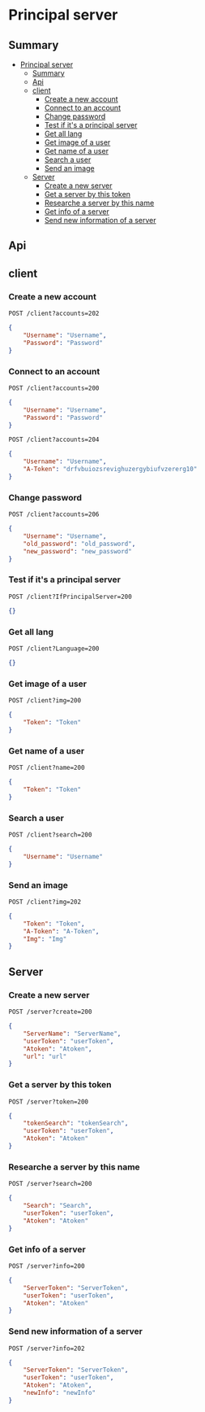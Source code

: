 # Principal server

## Summary

- [Principal server](#principal-server)
  - [Summary](#summary)
  - [Api](#api)
  - [client](#client)
    - [Create a new account](#create-a-new-account)
    - [Connect to an account](#connect-to-an-account)
    - [Change password](#change-password)
    - [Test if it's a principal server](#test-if-its-a-principal-server)
    - [Get all lang](#get-all-lang)
    - [Get image of a user](#get-image-of-a-user)
    - [Get name of a user](#get-name-of-a-user)
    - [Search a user](#search-a-user)
    - [Send an image](#send-an-image)
  - [Server](#server)
    - [Create a new server](#create-a-new-server)
    - [Get a server by this token](#get-a-server-by-this-token)
    - [Researche a server by this name](#researche-a-server-by-this-name)
    - [Get info of a server](#get-info-of-a-server)
    - [Send new information of a server](#send-new-information-of-a-server)


## Api

## client

### Create a new account

`POST /client?accounts=202`

```json
{
    "Username": "Username",
    "Password": "Password"
}
```

### Connect to an account

`POST /client?accounts=200`
```json
{
    "Username": "Username",
    "Password": "Password"
}
```

`POST /client?accounts=204`
```json
{
    "Username": "Username",
    "A-Token": "drfvbuiozsrevighuzergybiufvzererg10"
}
```

### Change password

`POST /client?accounts=206`
```json
{
    "Username": "Username",
    "old_password": "old_password",
    "new_password": "new_password"
}
```

### Test if it's a principal server

`POST /client?IfPrincipalServer=200`
```json
{}
```

### Get all lang

`POST /client?Language=200`
```json
{}
```

### Get image of a user

`POST /client?img=200`
```json
{
    "Token": "Token"
}
```

### Get name of a user

`POST /client?name=200`
```json
{
    "Token": "Token"
}
```

### Search a user

`POST /client?search=200`
```json
{
    "Username": "Username"
}
```

### Send an image

`POST /client?img=202`
```json
{
    "Token": "Token",
    "A-Token": "A-Token",
    "Img": "Img"
}
```

## Server

### Create a new server

`POST /server?create=200`
```json
{
    "ServerName": "ServerName",
    "userToken": "userToken",
    "Atoken": "Atoken",
    "url": "url"
}
```

### Get a server by this token

`POST /server?token=200`
```json
{
    "tokenSearch": "tokenSearch",
    "userToken": "userToken",
    "Atoken": "Atoken"
}
```

### Researche a server by this name

`POST /server?search=200`
```json
{
    "Search": "Search",
    "userToken": "userToken",
    "Atoken": "Atoken"
}
```

### Get info of a server

`POST /server?info=200`
```json
{
    "ServerToken": "ServerToken",
    "userToken": "userToken",
    "Atoken": "Atoken"
}
```

### Send new information of a server

`POST /server?info=202`
```json
{
    "ServerToken": "ServerToken",
    "userToken": "userToken",
    "Atoken": "Atoken",
    "newInfo": "newInfo"
}